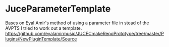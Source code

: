# JuceParameterTemplate
 Bases on Eyal Amir's method of using a parameter file in stead of the AVPTS I tried to work out a template.
https://github.com/eyalamirmusic/JUCECmakeRepoPrototype/tree/master/Plugins/NewPluginTemplate/Source

